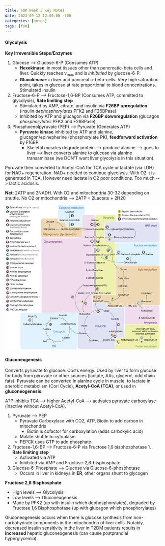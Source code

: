 ```yaml
---
title: FOM Week 3 Key Notes
date: 2023-09-12 12:00:00 -500
categories: [notes]
tags: [fom]
---
```


#### Glycolysis

**Key Irreversible Steps/Enzymes**
1. Glucose --> Glucose-6-P (Consumes ATP)
     - **Hexokinase**: in most tissues other than pancreatic-beta cells and liver. Quickly reaches v<sub>max</sub> and is _inhibitied_ by glucose-6-P.
     - **Glucokinase**: in liver and pancreatic-beta-cells. Very high saturation point, takes in glucose at rate proportional to blood concentrations. Stimulated insulin
2. Fructose-6-P --> Fructose-1,6-BP (Consumes ATP, committed to glycolysis), **Rate limiting step**
    - Stimulated by AMP, citrate, and insulin via **F26BP** **upregulation** (insulin _dephosphorylates_ PFK2 and F26BPase)
    - Inhibited by ATP and glucagon via **F26BP** **downregulation** (glucagon _phosphorylates_ PFK2 and F26BPase)
3. Phosphoenolpyruvate (PEP) --> Pyruvate (Generates ATP)
    - **Pyruvate kinase** inhibited by ATP and alanine, glucagon/epinepherine (phosphorylate PK), **feedforward activation** by F16BP.
        - Skeletal muscles degrade protein --> produce alanine --> goes to liver --> liver converts alanine to glucose via alanine transaminase (we DON'T want liver glycolysis in this situation).

Pyruvate then converted to Acetyl-CoA for TCA cycle or lactate (via LDH) for NAD+ regeneration. NAD+ needed to continue glycolysis. With O2 it is generated in TCA. However need lactate in O2 poor conditions. Too much --> lactic acidosis.

**Net**: 2ATP and 2NADH. With O2 and mitochondria 30-32 depending on shuttle. No O2 or mitochondria --> 2ATP + 2Lactate + 2H20

![Metabolic Pathways](/img/metabolic_summary.png)

#### Gluconeogenesis

Converts pyruvate to glucose. Costs energy. Used by liver to form glucose for body from pyruvate or other sources (lactate, AAs, glycerol, odd chain fats). Pyruvate can be converted in alanine cycle in muscle, to lactate in anerobic metabolism (Cori Cycle), **Acetyl-CoA (TCA)**, or used in **gluconeogenesis**.

ATP inhibits TCA --> higher Acetyl-CoA --> activates pyruvate carboxylase (inactive without Acetyl-CoA).

1. Pyruvate --> PEP
    - Pyruvate Carboxylase with CO2, ATP, Biotin to add carbon in mitochondria 
        - Biotin is cofactor for carboxylation (adds carboxylic acid)
    - Malate shuttle to cytoplasm
    - PEPCK uses GTP to add phosphate
2. Fructose-1,6-BP --> Fructose-6-P via Fructose 1,6 bisphosphotase 1. **Rate limiting step**
    - Activated via ATP
    - Inhibited via AMP and Fructose-2,6-bisphosphate
3. Glucose-6-Phosphate --> Glucose via Glucose-6-phosphotase
    - Occurs in liver in kidneys in **ER**, other organs shunt to glycogen


**Fructose 2,6 Bisphosphate**
 - High levels --> Glycolysis
 - Low levels --> Gluconeogenesis
 - Made by PFK2 (up with insulin which dephosphorylates), degraded by Fructose 1,6 Bisphosphotase (up with glucagon which phosphorylates)


Gluconeogenesis occurs when there is glucose synthesis from non-carbohydrate components in the mitochondria of liver cells. Notably, decreased insulin sensitivity in the liver in T2DM patients results in **increased** hepatic gluconeogenesis (can cause postprandial hyperglycemia).